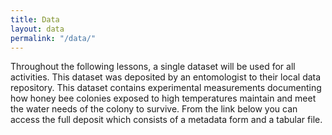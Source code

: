 ```yaml
---
title: Data
layout: data
permalink: "/data/"
---
```


Throughout the following lessons, a single dataset will be used for all activities. This dataset was deposited by an entomologist to their local data repository. This dataset contains experimental measurements documenting how honey bee colonies exposed to high temperatures maintain and meet the water needs of the colony to survive. From the link below you can access the full deposit which consists of a metadata form and a tabular file.
